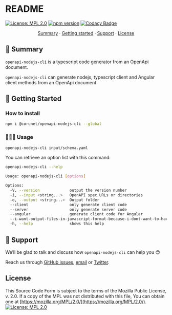 # README

[![License: MPL 2.0](https://img.shields.io/badge/License-MPL%202.0-brightgreen.svg)](https://github.com/corunet/openapi-nodejs-cli/blob/main/LICENSE)
[![npm version](https://badge.fury.io/js/@corunet%2Fopenapi-nodejs-cli.svg)](https://www.npmjs.com/package/@corunet%2Fopenapi-nodejs-cli)
[![Codacy Badge](https://app.codacy.com/project/badge/Grade/13bcbcc9cd144302be8c94999566774f)](https://www.codacy.com/gh/corunet/openapi-nodejs-cli/dashboard?utm_source=github.com&amp;utm_medium=referral&amp;utm_content=corunet/openapi-nodejs-cli&amp;utm_campaign=Badge_Grade)

<p align="center">
<a href="#-summary">Summary</a> ·
<a href="#-getting-started">Getting started</a> ·
<a href="#-support">Support</a> ·
<a href="#license">License</a>
</p>

## 📜 Summary

`openapi-nodejs-cli` is a typescript code generator from an OpenApi document.

`openapi-nodejs-cli` can generate nodejs, typescript client and Angular client methods from an OpenApi document.

## 🚀 Getting Started

### How to install

```bash
npm i @corunet/openapi-nodejs-cli --global
```

### 🧑🏻‍💻 Usage

```bash
openapi-nodejs-cli input/schema.yaml
```

You can retrieve an option list with this command:

```bash
openapi-nodejs-cli --help
```

```bash
Usage: openapi-nodejs-cli [options]

Options:
  -V, --version             output the version number
  -i, --input <string...>   OpenAPI spec URLs or directories
  -o, --output <string...>  Output folder
  --client                  only generate client code
  --server                  only generate server code
  --angular                 generate client code for Angular
  --i-want-output-files-in-javascript-format-because-i-dont-want-to-have-to-worry-about-types              generate the code as plain JavaScript instead of TypeScript
  -h, --help                shows this help
```

## 🧰 Support

We’ll be glad to talk and discuss how `openapi-nodejs-cli` can help you 😊

Reach us through [GitHub issues](https://github.com/corunet/openapi-nodejs-cli/issues), [email](mailto:info@corunet.com) or [Twitter](https://twitter.com/corunet).

## License

This Source Code Form is subject to the terms of the Mozilla Public License, v. 2.0. If a copy of the MPL was not distributed with this file, You can obtain one at [https://mozilla.org/MPL/2.0/](https://mozilla.org/MPL/2.0/).
[![License: MPL 2.0](https://img.shields.io/badge/License-MPL%202.0-brightgreen.svg)](https://github.com/corunet/openapi-nodejs-cli/blob/main/LICENSE)
